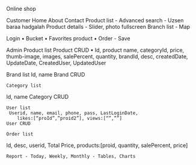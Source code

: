 Online shop

Customer
	Home
	About
	Contact
	Product list - Advanced search - Uzsen baraa hadgalah
	Product details - Slider, photo fullscreen
	Branch list - Map

Login
	•	Bucket
	•	Favorites product
	•	Order - Save

Admin
	Product list
	Product CRUD
	▪	Id, product name, categoryId, price, thumb-image, images, salePercent, quantity, brandId, desc, createdDate, UpdateDate, CreatedUser, UpdatedUser

   Brand list
Id, name
	Brand CRUD

	Category list
Id, name
	Category CRUD

	User list
     Userid, name, email, phone, pass, LastLoginDate, 
		likes:[“proId”,”proid2”], views:[“”,””]
	User CRUD

	Order list
Id, desc, userid, Total Price, products:[proid, quantity, salePercent, price]

	Report - Today, Weekly, Monthly - Tables, Charts


	




